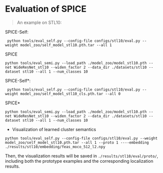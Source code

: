 # Evaluation of SPICE

>An example on STL10:

SPICE-Self:
```shell script
 python tools/eval_self.py --config-file configs/stl10/eval.py --weight model_zoo/self_model_stl10.pth.tar --all 1
```
SPICE
```shell script
python tools/eval_semi.py --load_path ./model_zoo/model_stl10.pth --net WideResNet_stl10 --widen_factor 2 --data_dir ./datasets/stl10 --dataset stl10 --all 1 --num_classes 10
```
SPICE-Self*:
```shell script
 python tools/eval_self.py --config-file configs/stl10/eval.py --weight model_zoo/self_model_stl10_cls.pth.tar --all 0 
```
SPICE*
```shell script
python tools/eval_semi.py --load_path ./model_zoo/model_stl10.pth --net WideResNet_stl10 --widen_factor 2 --data_dir ./datasets/stl10 --dataset stl10 --all 1 --num_classes 10
```

- Visualization of learned cluster semantics
```shell script
python tools/eval_self.py --config-file configs/stl10/eval.py --weight model_zoo/self_model_stl10.pth.tar --all 1 --proto 1 ----embedding ./results/stl10/embedding/feas_moco_512_l2.npy
```
Then, the visualization results will be saved in ```./results/stl10/eval/proto/```, including both the prototype examples and the corresponding localization results. 